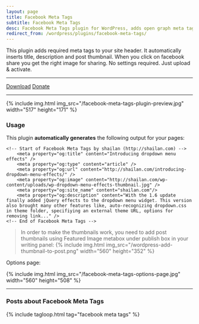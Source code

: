 ```yaml
---
layout: page
title: Facebook Meta Tags
subtitle: Facebook Meta Tags
desc: Facebook Meta Tags plugin for WordPress, adds open graph meta tags to your site header.
redirect_from: /wordpress/plugins/facebook-meta-tags/
---
```


This plugin adds required meta tags to your site header. It automatically inserts title, description and post thumbnail. When you click on facebook share you get the right image for sharing. No settings required. Just upload & activate.

***

<div class="btn-wrap">
<a href="https://wordpress.org/plugins/facebook-meta-tags/" class="btn btn-success btn-inline" target="\_blank">Download</a>
<a href="http://metinsaylan.com/donate/" class="btn btn-default btn-inline" target="\_blank">Donate</a>
</div>

***

{% include img.html img_src="/facebook-meta-tags-plugin-preview.jpg" width="517" height="171" %}

### Usage

This plugin <strong>automatically generates</strong> the following output for your pages:

```
<!-- Start of Facebook Meta Tags by shailan (http://shailan.com) -->
	<meta property="og:title" content="Introducing dropdown menu effects" />
	<meta property="og:type" content="article" />
	<meta property="og:url" content="http://shailan.com/introducing-dropdown-menu-effects/" />
	<meta property="og:image" content="http://shailan.com/wp-content/uploads/wp-dropdown-menu-effects-thumbnail.jpg" />
	<meta property="og:site_name" content="shailan.com"/>
	<meta property="og:description" content="With the 1.6 update finally added jQuery effects to the dropdown menu widget. This version also brought many other features like, auto-recognizing dropdown.css in theme folder, specifiying an external theme URL, options for removing link..." />
<!-- End of Facebook Meta Tags -->
```

>In order to make the thumbnails work, you need to add post thumbnails using Featured Image metabox under publish box in your writing panel:
{% include img.html img_src="/wordpress-add-thumbnail-to-post.png" width="560" height="352" %}

Options page:

{% include img.html img_src="/facebook-meta-tags-options-page.jpg" width="560" height="508" %}

***
### Posts about Facebook Meta Tags

{% include tagloop.html tag="facebook meta tags" %}
